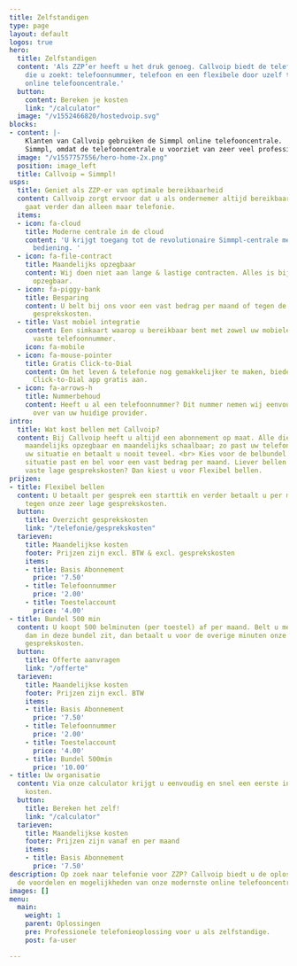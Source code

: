 ```yaml
---
title: Zelfstandigen
type: page
layout: default
logos: true
hero:
  title: Zelfstandigen
  content: 'Als ZZP’er heeft u het druk genoeg. Callvoip biedt de telefoonoplossing
    die u zoekt: telefoonnummer, telefoon en een flexibele door uzelf te bedienen
    online telefooncentrale.'
  button:
    content: Bereken je kosten
    link: "/calculator"
  image: "/v1552466820/hostedvoip.svg"
blocks:
- content: |-
    Klanten van Callvoip gebruiken de Simmpl online telefooncentrale.
    Simmpl, omdat de telefooncentrale u voorziet van zeer veel professionele functionaliteiten en uitblinkt in bedieningseenvoud.
  image: "/v1557757556/hero-home-2x.png"
  position: image_left
  title: Callvoip = Simmpl!
usps:
  title: Geniet als ZZP-er van optimale bereikbaarheid
  content: Callvoip zorgt ervoor dat u als ondernemer altijd bereikbaar bent, dat
    gaat verder dan alleen maar telefonie.
  items:
  - icon: fa-cloud
    title: Moderne centrale in de cloud
    content: 'U krijgt toegang tot de revolutionaire Simmpl-centrale met eenvoudige
      bediening. '
  - icon: fa-file-contract
    title: Maandelijks opzegbaar
    content: Wij doen niet aan lange & lastige contracten. Alles is bij ons maandelijks
      opzegbaar.
  - icon: fa-piggy-bank
    title: Besparing
    content: U belt bij ons voor een vast bedrag per maand of tegen de reguliere lage
      gesprekskosten.
  - title: Vast mobiel integratie
    content: Een simkaart waarop u bereikbaar bent met zowel uw mobiele als zakelijke
      vaste telefoonnummer.
    icon: fa-mobile
  - icon: fa-mouse-pointer
    title: Gratis Click-to-Dial
    content: Om het leven & telefonie nog gemakkelijker te maken, bieden wij u onze
      Click-to-Dial app gratis aan.
  - icon: fa-arrows-h
    title: Nummerbehoud
    content: Heeft u al een telefoonnummer? Dit nummer nemen wij eenvoudig en snel
      over van uw huidige provider.
intro:
  title: Wat kost bellen met Callvoip?
  content: Bij Callvoip heeft u altijd een abonnement op maat. Alle diensten zijn
    maandelijks opzegbaar en maandelijks schaalbaar; zo past uw telefonie altijd bij
    uw situatie en betaalt u nooit teveel. <br> Kies voor de belbundel die bij uw
    situatie past en bel voor een vast bedrag per maand. Liever bellen tegen onze
    vaste lage gesprekskosten? Dan kiest u voor Flexibel bellen.
prijzen:
- title: Flexibel bellen
  content: U betaalt per gesprek een starttik en verder betaalt u per minuut, natuurlijk
    tegen onze zeer lage gesprekskosten.
  button:
    title: Overzicht gesprekskosten
    link: "/telefonie/gesprekskosten"
  tarieven:
    title: Maandelijkse kosten
    footer: Prijzen zijn excl. BTW & excl. gesprekskosten
    items:
    - title: Basis Abonnement
      price: '7.50'
    - title: Telefoonnummer
      price: '2.00'
    - title: Toestelaccount
      price: '4.00'
- title: Bundel 500 min
  content: U koopt 500 belminuten (per toestel) af per maand. Belt u meer minuten
    dan in deze bundel zit, dan betaalt u voor de overige minuten onze reguliere lage
    gesprekskosten.
  button:
    title: Offerte aanvragen
    link: "/offerte"
  tarieven:
    title: Maandelijkse kosten
    footer: Prijzen zijn excl. BTW
    items:
    - title: Basis Abonnement
      price: '7.50'
    - title: Telefoonnummer
      price: '2.00'
    - title: Toestelaccount
      price: '4.00'
    - title: Bundel 500min
      price: '10.00'
- title: Uw organisatie
  content: Via onze calculator krijgt u eenvoudig en snel een eerste indruk van de
    kosten.
  button:
    title: Bereken het zelf!
    link: "/calculator"
  tarieven:
    title: Maandelijkse kosten
    footer: Prijzen zijn vanaf en per maand
    items:
    - title: Basis Abonnement
      price: '7.50'
description: Op zoek naar telefonie voor ZZP? Callvoip biedt u de oplossing. Ontdek
  de voordelen en mogelijkheden van onze modernste online telefooncentrale.
images: []
menu:
  main:
    weight: 1
    parent: Oplossingen
    pre: Professionele telefonieoplossing voor u als zelfstandige.
    post: fa-user

---
```

